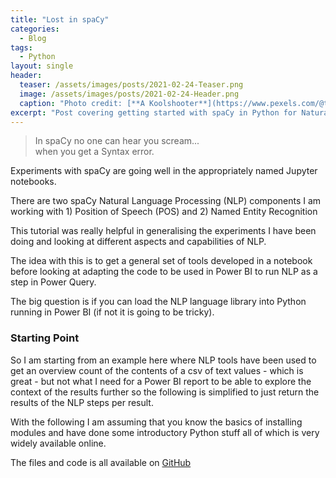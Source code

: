 ```yaml
---
title: "Lost in spaCy"
categories:
  - Blog
tags:
  - Python
layout: single
header:
  teaser: /assets/images/posts/2021-02-24-Teaser.png
  image: /assets/images/posts/2021-02-24-Header.png
  caption: "Photo credit: [**A Koolshooter**](https://www.pexels.com/@tom-leishman)"
excerpt: "Post covering getting started with spaCy in Python for Natural Language Processing (NLP)"
---
```

> In spaCy no one can hear you scream... <br>when you get a Syntax error.

Experiments with spaCy are going well in the appropriately named Jupyter notebooks.

There are two spaCy Natural Language Processing (NLP) components I am working with 1) Position of Speech (POS) and 2) Named Entity Recognition 

This tutorial was really helpful in generalising the experiments I have been doing and looking at different aspects and capabilities of NLP.

The idea with this is to get a general set of tools developed in a notebook before looking at adapting the code to be used in Power BI to run NLP as a step in Power Query.

The big question is if you can load the NLP language library into Python running in Power BI (if not it is going to be tricky).
### Starting Point
So I am starting from an example here where NLP tools have been used to get an overview count of the contents of a csv of text values - which is great - but not what I need for a Power BI report to be able to explore the context of the results further so the following is simplified to just return the results of the NLP steps per result.

With the following I am assuming that you know the basics of installing modules and have done some introductory Python stuff all of which is very widely available online.


The files and code is all available on [GitHub](https://github.com/drdataanalysis/blog_python-text-analysis)